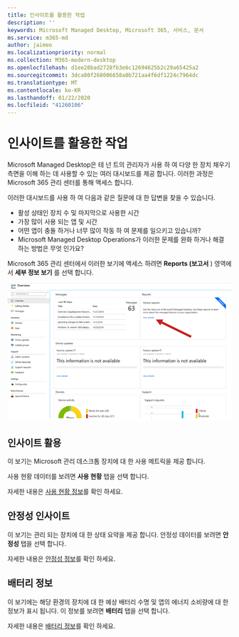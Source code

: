 ```yaml
---
title: 인사이트를 활용한 작업
description: ''
keywords: Microsoft Managed Desktop, Microsoft 365, 서비스, 문서
ms.service: m365-md
author: jaimeo
ms.localizationpriority: normal
ms.collection: M365-modern-desktop
ms.openlocfilehash: d1ee28bad2728fb3e6c12694625b2c29a65425a2
ms.sourcegitcommit: 3dca80f268006658a0b721aa4f6df1224c7964dc
ms.translationtype: MT
ms.contentlocale: ko-KR
ms.lasthandoff: 01/22/2020
ms.locfileid: "41260106"
---
```

# <a name="work-with-insights"></a>인사이트를 활용한 작업

Microsoft Managed Desktop은 테 넌 트의 관리자가 사용 하 여 다양 한 장치 채우기 측면을 이해 하는 데 사용할 수 있는 여러 대시보드를 제공 합니다. 이러한 과정은 Microsoft 365 관리 센터를 통해 액세스 합니다.

이러한 대시보드를 사용 하 여 다음과 같은 질문에 대 한 답변을 찾을 수 있습니다.

- 활성 상태인 장치 수 및 마지막으로 사용한 시간
- 가장 많이 사용 되는 앱 및 시간
- 어떤 앱이 충돌 하거나 너무 많이 작동 하 여 문제를 일으키고 있습니까?
- Microsoft Managed Desktop Operations가 이러한 문제를 완화 하거나 해결 하는 방법은 무엇 인가요?

Microsoft 365 관리 센터에서 이러한 보기에 액세스 하려면 **Reports (보고서** ) 영역에서 **세부 정보 보기** 를 선택 합니다.

![장치 보고서 카드와 "세부 정보 보기" 링크를 포함 하 여 오른쪽 위에 보고서 영역이 있는 관리 센터입니다.](images/insights_overview.png)



## <a name="usage-insights"></a>인사이트 활용
이 보기는 Microsoft 관리 데스크톱 장치에 대 한 사용 메트릭을 제공 합니다. 

사용 현황 데이터를 보려면 **사용 현황** 탭을 선택 합니다.

자세한 내용은 [사용 현황 정보](usage-insights.md)를 확인 하세요.

## <a name="reliability-insights"></a>안정성 인사이트
이 보기는 관리 되는 장치에 대 한 상태 요약을 제공 합니다. 안정성 데이터를 보려면 **안정성** 탭을 선택 합니다.

자세한 내용은 [안정성 정보](reliability-insights.md)를 확인 하세요.

## <a name="battery-insights"></a>배터리 정보
이 보기에는 해당 환경의 장치에 대 한 예상 배터리 수명 및 앱의 에너지 소비량에 대 한 정보가 표시 됩니다. 이 정보를 보려면 **배터리** 탭을 선택 합니다.

자세한 내용은 [배터리 정보](battery-insights.md)를 확인 하세요.